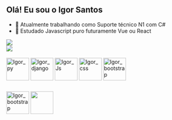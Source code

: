## Olá! Eu sou o Igor Santos

- 🔭 Atualmente trabalhando como Suporte técnico N1 com C#
- 🌱 Estudado Javascript puro  futuramente Vue ou React


<div>
    <a href="https://github.com/igorsantos8888">
    <img align="center" src="https://github-readme-stats.vercel.app/api/?username=igorsantos8888&&show_icons=true&theme=dark&include_all_commit=true" />
  </a><br>
  <a href="https://github.com/anuraghazra/convoychat">
    <img align="center" src="https://github-readme-stats.vercel.app/api/top-langs/?username=igorsantos8888&theme=dark&layout=compact&langs_count=16" />
  </a>
</div>

<div style="display: inline_block"><br>
  <img align="center" alt="Igor_py" height="60" width="60" src="https://img.icons8.com/dusk/128/000000/python.png">
  <img align="center" alt="Igor_django" height="60" width="60" src="https://img.icons8.com/color/144/000000/django.png">
  <img align="center" alt="Igor_Js" height="60" width="60" src="https://img.icons8.com/dusk/128/000000/javascript.png">
  <img align="center" alt="Igor_css" height="60" width="60" src="https://img.icons8.com/dusk/128/000000/css3.png">
  <img align="center" alt="Igor_bootstrap" height="60" width="60" src="https://img.icons8.com/color/144/000000/bootstrap.png">
</div>

##

<div>
  <a href="https://www.linkedin.com/in/igor-santos-a22569140/" target="_blank"><img align="center" alt="Igor_bootstrap" height="60" width="60" src="https://img.icons8.com/office/160/000000/linkedin.png" target="_blank"></a>
  <a href="mailto:igorsantos888@gmail.com" target="_blank"><img align="center" height="60" width="60" src="https://img.icons8.com/dusk/64/000000/gmail-login.png" target="_blank"></a>
</div>
